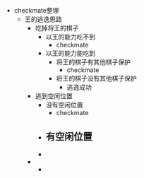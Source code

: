 - checkmate整理
	- 王的逃逸思路
		- 吃掉将王的棋子
			- 以王的能力吃不到
				- checkmate
			- 以王的能力能吃到
				- 将王的棋子有其他棋子保护
					- checkmate
				- 将王的棋子没有其他棋子保护
					- 逃逸成功
		- 逃到空闲位置
			- 没有空闲位置
				- checkmate
			- 有空闲位置
				-
			-
		-
			-